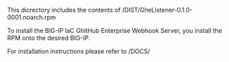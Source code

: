This dicrectory includes the contents of /DIST/GheListener-0.1.0-0001.noarch.rpm

To install the BIG-IP IaC GhitHub Enterprise Webhook Server, you install the RPM onto the desired BIG-IP.

For installation instructions please refer to /DOCS/ 